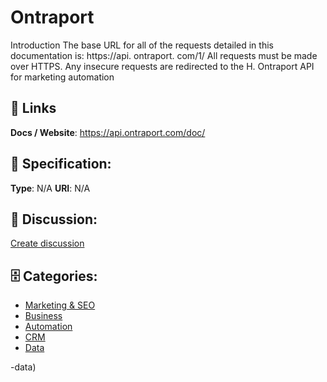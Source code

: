 # Ontraport


Introduction The base URL for all of the requests detailed in this documentation is: https://api. ontraport. com/1/ All requests must be made over HTTPS. Any insecure requests are redirected to the H. Ontraport API for marketing automation

##  🔗 Links
**Docs / Website**: https://api.ontraport.com/doc/

## 🧬 Specification:
**Type**: N/A
**URI**: N/A

## 💬 Discussion:
[Create discussion](https://github.com/apis-list/apis-list/discussions/new)

## 🗄️ Categories:
- [Marketing & SEO](https://github.com/apis-list/apis-list#marketing-and-seo)
- [Business](https://github.com/apis-list/apis-list#business)
- [Automation](https://github.com/apis-list/apis-list#automation)
- [CRM](https://github.com/apis-list/apis-list#crm)
- [Data](https://github.com/apis-list/apis-list#data)



-data)








